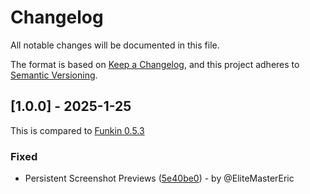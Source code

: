 # Changelog
All notable changes will be documented in this file.

The format is based on [Keep a Changelog](https://keepachangelog.com/en/1.0.0/),
and this project adheres to [Semantic Versioning](https://semver.org/spec/v2.0.0.html).

## [1.0.0] - 2025-1-25
This is compared to [Funkin 0.5.3](https://github.com/FunkinCrew/Funkin/blob/main/CHANGELOG.md#053---2024-10-18)
### Fixed
- Persistent Screenshot Previews ([5e40be0](https://github.com/FunkinCrew/Funkin/commit/5e40be087dabf091703196d07986f828b3e9f93a)) - by @EliteMasterEric
